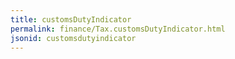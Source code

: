 ```yaml
---
title: customsDutyIndicator
permalink: finance/Tax.customsDutyIndicator.html
jsonid: customsdutyindicator
---
```

